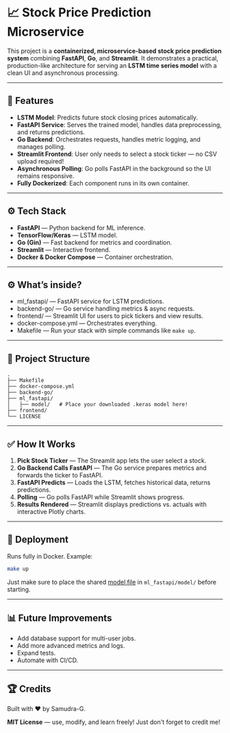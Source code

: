 # 📈 Stock Price Prediction Microservice

This project is a **containerized, microservice-based stock price prediction system** combining **FastAPI**, **Go**, and **Streamlit**. It demonstrates a practical, production-like architecture for serving an **LSTM time series model** with a clean UI and asynchronous processing.

---

## 🚀 Features

* **LSTM Model**: Predicts future stock closing prices automatically.
* **FastAPI Service**: Serves the trained model, handles data preprocessing, and returns predictions.
* **Go Backend**: Orchestrates requests, handles metric logging, and manages polling.
* **Streamlit Frontend**: User only needs to select a stock ticker — no CSV upload required!
* **Asynchronous Polling**: Go polls FastAPI in the background so the UI remains responsive.
* **Fully Dockerized**: Each component runs in its own container.

---

## ⚙️ Tech Stack

* **FastAPI** — Python backend for ML inference.
* **TensorFlow/Keras** — LSTM model.
* **Go (Gin)** — Fast backend for metrics and coordination.
* **Streamlit** — Interactive frontend.
* **Docker & Docker Compose** — Container orchestration.

---

## ⚙️ What’s inside?

* ml\_fastapi/ — FastAPI service for LSTM predictions.
* backend-go/ — Go service handling metrics & async requests.
* frontend/ — Streamlit UI for users to pick tickers and view results.
* docker-compose.yml — Orchestrates everything.
* Makefile — Run your stack with simple commands like `make up`.

---

## 📂 Project Structure

```plaintext
.
├── Makefile
├── docker-compose.yml
├── backend-go/
├── ml_fastapi/
│   ├── model/   # Place your downloaded .keras model here!
├── frontend/
└── LICENSE
```

---

## ✅ How It Works

1. **Pick Stock Ticker** — The Streamlit app lets the user select a stock.
2. **Go Backend Calls FastAPI** — The Go service prepares metrics and forwards the ticker to FastAPI.
3. **FastAPI Predicts** — Loads the LSTM, fetches historical data, returns predictions.
4. **Polling** — Go polls FastAPI while Streamlit shows progress.
5. **Results Rendered** — Streamlit displays predictions vs. actuals with interactive Plotly charts.

---

## 🚢 Deployment

Runs fully in Docker. Example:

```bash
make up
```

Just make sure to place the shared [model file](https://drive.google.com/file/d/1LSpZ__JbnbioPlqMHCfirp37NvJT3ld4/view?usp=sharing) in `ml_fastapi/model/` before starting.

---

## 📊 Future Improvements

* Add database support for multi-user jobs.
* Add more advanced metrics and logs.
* Expand tests.
* Automate with CI/CD.

---

## 🏆 Credits

Built with ❤️ by Samudra-G.

**MIT License** — use, modify, and learn freely! Just don't forget to credit me!
